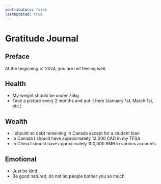 ```yaml
---
contributors: false
lastUpdated: true
---
```


# Gratitude Journal

## Preface

At the beginning of 2024, you are not feeling well.

## Health

- My weight should be under 75kg
- Take a picture every 2 months and put it here (January 1st, March 1st, etc.)

## Wealth

- I should no debt remaining in Canada except for a student loan
- In Canada I should have approximately 12,000 CAD in my TFSA
- In China I should have approximately 100,000 RMB in various accounts

## Emotional

- Just be kind
- Be good natured, do not let people bother you so much